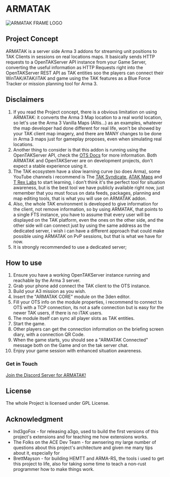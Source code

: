 # ARMATAK

![ARMATAK FRAME LOGO](./files/picture.png)

## Project Concept

ARMATAK is a server side Arma 3 addons for streaming unit positions to TAK Clients in sessions on real locations maps. It basically sends HTTP requests to a OpenTAKServer API instance from your Game Server, converting the useful information as HTTP Requests right into the OpenTAKServer REST API as TAK entities soo the players can connect their WinTAK/ATAK/iTAK and game using the TAK features as a Blue Force Tracker or mission planning tool for Arma 3.

## Disclaimers

1. If you read the Project concept, there is a obvious limitation on using ARMATAK: it converts the Arma 3 Map location to a real world location, so let's use the Arma 3 Vanilla Maps (Altis...) as an examples, whatever the map developer had done different for real life, won't be showed by your TAK client map imagery, and there are MANY changes to be done in Arma 3 maps just for gameplay proposes, even when simulating real locations.  
2. Another thing to consider is that this addon is running using the OpenTAKServer API, check the [OTS Docs](https://docs.opentakserver.io/) for more information. Both ARMATAK and OpenTAKServer are on development projects, don't expect a stable experience using it.  
3. The TAK ecosystem have a slow learning curve (so does Arma), some YouTube channels i recommend is The [TAK Syndicate](https://www.youtube.com/@thetaksyndicate6234), [ATAK Maps](https://www.youtube.com/@ATAKMap) and [T Rex Labs](https://www.youtube.com/playlist?list=PLF9F26zKtAJ3d0jPgi80seK8-bSzlE2L9) to start learning, i don't think it's the perfect tool for situation awareness, but is the best tool we have publicly available right now, just remember that you must focus on data feeds, packages, planning and map editing tools, that is what you will use on ARMATAK addon.  
4. Also, the whole TAK environment is developed to give information for the client, not remove information, so by using ARMATAK, that points to a single FTS instance, you have to assume that every user will be displayed on the TAK platform, even the ones on the other side, and the other side will can connect just by using the same address as the dedicated server, i wish i can have a different approach that could make possible using ARMATAK on PvP sessions, but that is what we have for now.  
5. It is strongly recommended to use a dedicated server;

## How to use

1. Ensure you have a working OpenTAKServer instance running and reachable by the Arma 3 server.
2. Grab your phone add connect the TAK client to the OTS instance.
3. Build your A3 mission as you wish.
4. Insert the "ARMATAK CORE" module on the 3den editor.
5. Fill your OTS info on the module properties, i recommend to connect to OTS with a TCP connection, its not a safe connection but is easy for the newer TAK users, if there is no iTAK users.
6. The module itself can sync all player slots as TAK entities.
7. Start the game.
8. Other players can get the connection information on the briefing screen diary, with a connection QR Code.
9. When the game starts, you should see a "ARMATAK Connected" message both on the Game and on the tak server chat.
10. Enjoy your game session with enhanced situation awareness.

### Get in Touch

[Join the Discord Server for ARMATAK!](https://discord.gg/svK64PCycU)

## License

The whole Project is licensed under GPL License.

## Acknowledgment

* Ind3goFox - for releasing a3go, used to build the first versions of this project's extensions and for teaching me how extensions works.
* The Folks on the ACE Dev Team - for awnsering my large number of questions about this project's architecture and given me many tips about it, especially for
* BrettMayson - for building HEMTT and ARMA-RS, the tools i used to get this project to life, also for taking some time to teach a non-rust programmer how to make things work.
